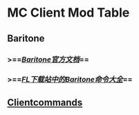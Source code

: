 # MC Client Mod Table
## Baritone
### >==***[Baritone官方文档](Minecraft/MCclientmod/Baritoneguanfang.md)***==
### >==***[FL下载站中的Baritone命令大全](Minecraft/MCclientmod/Baritone--byFL外纪配置参数下载站.md)***==
## [Clientcommands](clientcommands.md)
